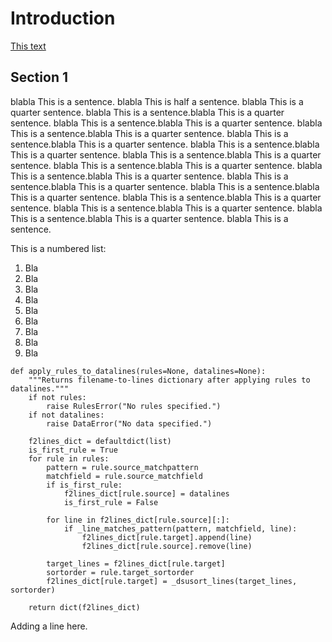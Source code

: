 # Introduction 

[This text](https://github.com/antonbaker/papadam)

## Section 1

blabla This is a sentence.  blabla This is half a
sentence.  blabla This is a quarter sentence.  blabla
This is a sentence.blabla This is a quarter sentence.
blabla This is a sentence.blabla This is a quarter
sentence.  blabla This is a sentence.blabla This is a
quarter sentence.  blabla This is a sentence.blabla This
is a quarter sentence.  blabla This is a sentence.blabla
This is a quarter sentence.  blabla This is a
sentence.blabla This is a quarter sentence.  blabla This
is a sentence.blabla This is a quarter sentence.  blabla
This is a sentence.blabla This is a quarter sentence.
blabla This is a sentence.blabla This is a quarter
sentence.  blabla This is a sentence.blabla This is a
quarter sentence.  blabla This is a sentence.blabla This
is a quarter sentence.  blabla This is a sentence.blabla
This is a quarter sentence.  blabla This is a
sentence.blabla This is a quarter sentence.  blabla This
is a sentence.

This is a numbered list:
1. Bla
1. Bla
1. Bla
1. Bla
1. Bla
1. Bla
1. Bla
1. Bla
1. Bla


```
def apply_rules_to_datalines(rules=None, datalines=None):
    """Returns filename-to-lines dictionary after applying rules to datalines."""
    if not rules:
        raise RulesError("No rules specified.")
    if not datalines:
        raise DataError("No data specified.")

    f2lines_dict = defaultdict(list)
    is_first_rule = True
    for rule in rules:
        pattern = rule.source_matchpattern
        matchfield = rule.source_matchfield
        if is_first_rule:
            f2lines_dict[rule.source] = datalines
            is_first_rule = False

        for line in f2lines_dict[rule.source][:]:
            if _line_matches_pattern(pattern, matchfield, line):
                f2lines_dict[rule.target].append(line)
                f2lines_dict[rule.source].remove(line)

        target_lines = f2lines_dict[rule.target]
        sortorder = rule.target_sortorder
        f2lines_dict[rule.target] = _dsusort_lines(target_lines, sortorder)

    return dict(f2lines_dict)
```
Adding a line here.
